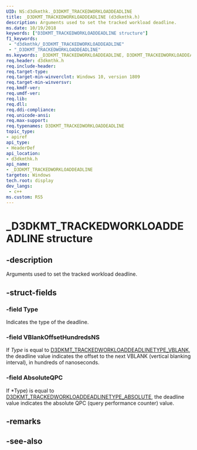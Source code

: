 ```yaml
---
UID: NS:d3dkmthk._D3DKMT_TRACKEDWORKLOADDEADLINE
title: _D3DKMT_TRACKEDWORKLOADDEADLINE (d3dkmthk.h)
description: Arguments used to set the tracked workload deadline.
ms.date: 10/19/2018
keywords: ["D3DKMT_TRACKEDWORKLOADDEADLINE structure"]
f1_keywords:
 - "d3dkmthk/_D3DKMT_TRACKEDWORKLOADDEADLINE"
 - "_D3DKMT_TRACKEDWORKLOADDEADLINE"
ms.keywords: _D3DKMT_TRACKEDWORKLOADDEADLINE, D3DKMT_TRACKEDWORKLOADDEADLINE, 
req.header: d3dkmthk.h
req.include-header:
req.target-type:
req.target-min-winverclnt: Windows 10, version 1809
req.target-min-winversvr:
req.kmdf-ver:
req.umdf-ver:
req.lib:
req.dll:
req.ddi-compliance:
req.unicode-ansi:
req.max-support:
req.typenames: D3DKMT_TRACKEDWORKLOADDEADLINE
topic_type: 
- apiref
api_type: 
- HeaderDef
api_location: 
- d3dkmthk.h
api_name: 
- _D3DKMT_TRACKEDWORKLOADDEADLINE
targetos: Windows
tech.root: display
dev_langs:
 - c++
ms.custom: RS5
---
```


# _D3DKMT_TRACKEDWORKLOADDEADLINE structure

## -description

Arguments used to set the tracked workload deadline.

## -struct-fields

### -field Type

Indicates the type of the deadline.

### -field VBlankOffsetHundredsNS

If *Type* is equal to [D3DKMT_TRACKEDWORKLOADDEADLINETYPE_VBLANK](ne-d3dkmthk-_d3dkmt_trackedworkloaddeadlinetype.md), the deadline value indicates the offset to the next VBLANK (vertical blanking interval), in hundreds of nanoseconds.

### -field AbsoluteQPC
 
If *Type) is equal to [D3DKMT_TRACKEDWORKLOADDEADLINETYPE_ABSOLUTE](ne-d3dkmthk-_d3dkmt_trackedworkloaddeadlinetype.md), the deadline value indicates the absolute QPC (query performance counter) value.

## -remarks

## -see-also
